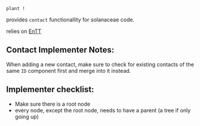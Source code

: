 `plant !`

provides `contact` functionallity for solanaceae code.

relies on [EnTT](https://github.com/skypjack/entt)

## Contact Implementer Notes:

When adding a new contact, make sure to check for existing contacts of the same `ID` component first and merge into it instead.

## Implementer checklist:

- Make sure there is a root node
- every node, except the root node, needs to have a parent (a tree if only going up)

